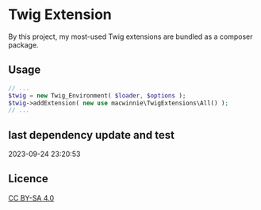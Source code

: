 # Twig Extension

By this project, my most-used Twig extensions are bundled as a composer package.

## Usage

```php
// ...
$twig = new Twig_Environment( $loader, $options );
$twig->addExtension( new use macwinnie\TwigExtensions\All() );
// ...
```

## last dependency update and test

2023-09-24 23:20:53

## Licence

[CC BY-SA 4.0](https://creativecommons.org/licenses/by-sa/4.0/deed.en)
